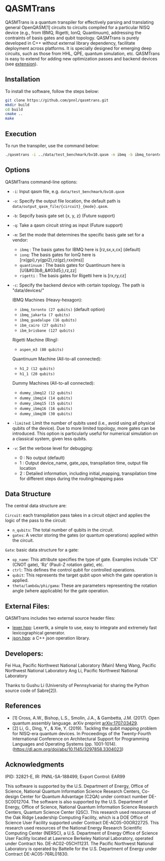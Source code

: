 # QASMTrans
QASMTrans is a quantum transpiler for effectively parsing and translating general OpenQASM[1] circuits to
circuits compiled for a particular NISQ device (e.g., from IBMQ, Rigetti, IonQ, Quantinuum), addressing
the contraints of basis gates and qubit topology. QASMTrans is purely developed in C++ without external
library dependency, facilitate deployment across platforms. It is specially designed for emerging deep
circuits, such as those from HHL, QPE, quantum simulation, etc. QASMTrans is easy to extend for adding 
new optimization passes and backend devices (see [extension](qasmtrans_passes/README.md)). 


## Installation
To install the software, follow the steps below:

```bash
git clone https://github.com/pnnl/qasmtrans.git
mkdir build
cd build
cmake ..
make 
```

## Execution
To run the transpiler, use the command below:

```bash
./qasmtrans -i ../data/test_benchmark/bv10.qasm -m ibmq -b ibmq_toronto -v 1
```

## Options
QASMTrans command-line options:

- `-i`: Input qasm file, e.g.  `data/test_benchmark/bv10.qasm`    

- `-o`: Specify the output file location, the default path is `data/output_qasm_file/{circuit}_{mode}.qasm`.

- `-b`: Sepcify basis gate set {x, y, z} (Future support) 

- `-q`: Take a qasm circuit string as input (Future support)

- `-m`: Set the mode that determines the specific basis gate set for a vendor:
  - `ibmq` : The basis gates for IBMQ here is [rz,sx,x,cx] (default)
  - `ionq`:  The basis gates for IonQ here is [rx(gpi),ry(gpi2),rz(gz),rxx(ms)] 
  - `quantinuum` : The basis gates for Quantinuum here is [U(&#03b8;,&#03d5;),rz,zz]
  - `rigetti` : The basis gates for Rigetti here is [rx,ry,cz] 

- `-c`: Specify the backend device with certain topology. The path is "data/devices/"

    IBMQ Machines (Heavy-hexagon):
    
    - `ibmq_toronto (27 qubits)` (default option)
    - `ibmq_jakarta (7 qubits)`
    - `ibmq_guadalupe (16 qubits)`
    - `ibm_cairo (27 qubits)`
    - `ibm_brisbane (127 qubits)`

    Rigetti Machine (Ring):
    - `aspen_m3 (80 qubits)`

    Quantinuum Machine (All-to-all connected):
    - `h1_2 (12 qubits)`
    - `h1_1 (20 qubits)` 
    
    Dummy Machines (All-to-all connected):
    
    - `dummy_ibmq12 (12 qubits)`
    - `dummy_ibmq14 (14 qubits)`
    - `dummy_ibmq15 (15 qubits)`
    - `dummy_ibmq16 (16 qubits)`
    - `dummy_ibmq30 (30 qubits)` 

- `-limited`: Limit the number of qubits used (i.e., avoid using all physical qubits of the device). Due to more limited topology, more gates can be introduced. This option is
particularly useful for numerical simulation on a classical system, given less qubits.

- `-v`: Set the verbose level for debugging:
  - 0 : No output (default)
  - 1 : Output device_name, gate_ops, transpilation time, output file location
  - 2 : Detailed information, including initial_mapping, transpilation time for different steps during the routing/mapping pass

## Data Structure
The central data structure are:

`Circuit`: each transpilation pass takes in a circuit object and applies the logic of the pass to the circuit:
- `n_qubits`: The total number of qubits in the circuit.
- `gates`: A vector storing the gates (or quantum operations) applied within the circuit.

`Gate`: basic data structure for a gate:
- `op_name`: This attribute specifies the type of gate. Examples include 'CX' (CNOT gate), 'Rz' (Pauli-Z rotation gate), etc.
- `ctrl`: This defines the control qubit for controlled operations.
- `qubit`: This represents the target qubit upon which the gate operation is applied.
- `theta/lambda/phi/gama`: These are parameters representing the rotation angle (where applicable) for the gate operation.

## External Files:
QASMTrans includes two external source header files:
- [lexer.hpp](https://github.com/ArashPartow/lexertk): Lexertk, a simple to use, easy to integrate and extremely fast lexicographical generator.
- [json.hpp](https://github.com/nlohmann/json): a C++ json operation library.

## Developers:
Fei Hua, Pacific Northwest National Laboratory (Main)
Meng Wang, Pacific Northwest National Laboratory
Ang Li, Pacific Northwest National Laboratory

Thanks to Gushu Li (University of Pennsylvania) for sharing the Python source code of Sabre[2]).

## References
- [1] Cross, A.W., Bishop, L.S., Smolin, J.A., & Gambetta, J.M. (2017). Open quantum assembly language. arXiv preprint [arXiv:1707.03429](https://arxiv.org/abs/1707.03429).
- [2] Li, G., Ding, Y., & Xie, Y. (2019). Tackling the qubit mapping problem for NISQ-era quantum devices. In Proceedings of the Twenty-Fourth International Conference on Architectural Support for Programming Languages and Operating Systems (pp. 1001-1014).(https://dl.acm.org/doi/abs/10.1145/3297858.3304023)

## Acknowledgments
IPID: 32821-E, IR: PNNL-SA-188499, Export Control: EAR99

This software is supported by the U.S. Department of Energy, Office of Science, National Quantum Information Science Research Centers,
Co-design Center for Quantum Advantage (C2QA) under contract number DE-SC0012704. The software is also supported by the U.S. 
Department of Energy, Office of Science, National Quantum Information Science Research Centers, Quantum Science Center (QSC). This research used
resources of the Oak Ridge Leadership Computing Facility, which is a DOE Office of Science User Facility supported under Contract 
DE-AC05-00OR22725. This research used resources of the National Energy Research Scientific Computing Center (NERSC), a U.S. Department of Energy 
Office of Science User Facility located at Lawrence Berkeley National Laboratory, operated under Contract No. DE-AC02-05CH11231. The Pacific 
Northwest National Laboratory is operated by Battelle for the U.S. Department of Energy under Contract DE-AC05-76RL01830.



